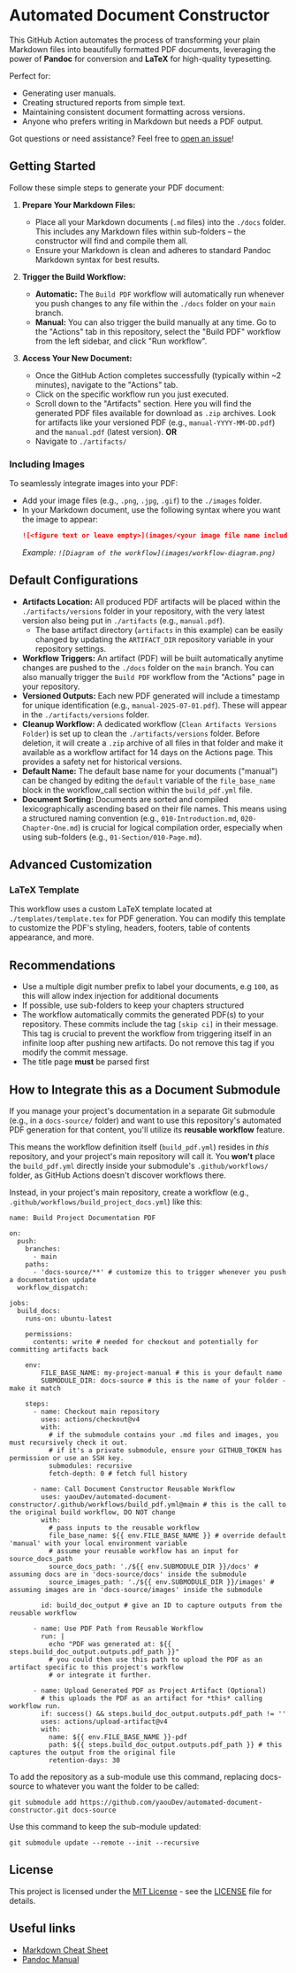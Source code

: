 # Automated Document Constructor

This GitHub Action automates the process of transforming your plain Markdown files into beautifully formatted PDF documents, leveraging the power of **Pandoc** for conversion and **LaTeX** for high-quality typesetting.

Perfect for:
* Generating user manuals.
* Creating structured reports from simple text.
* Maintaining consistent document formatting across versions.
* Anyone who prefers writing in Markdown but needs a PDF output.

Got questions or need assistance? Feel free to [open an issue](https://github.com/yaouDev/automated-document-constructor/issues)!

## Getting Started

Follow these simple steps to generate your PDF document:

1.  **Prepare Your Markdown Files:**
    * Place all your Markdown documents (`.md` files) into the `./docs` folder. This includes any Markdown files within sub-folders – the constructor will find and compile them all.
    * Ensure your Markdown is clean and adheres to standard Pandoc Markdown syntax for best results.

2.  **Trigger the Build Workflow:**
    * **Automatic:** The `Build PDF` workflow will automatically run whenever you push changes to any file within the `./docs` folder on your `main` branch.
    * **Manual:** You can also trigger the build manually at any time. Go to the "Actions" tab in this repository, select the "Build PDF" workflow from the left sidebar, and click "Run workflow".

3.  **Access Your New Document:**
    * Once the GitHub Action completes successfully (typically within ~2 minutes), navigate to the "Actions" tab.
    * Click on the specific workflow run you just executed.
    * Scroll down to the "Artifacts" section. Here you will find the generated PDF files available for download as `.zip` archives. Look for artifacts like your versioned PDF (e.g., `manual-YYYY-MM-DD.pdf`) and the `manual.pdf` (latest version).
    **OR**
    * Navigate to `./artifacts/`

### Including Images

To seamlessly integrate images into your PDF:
- Add your image files (e.g., `.png`, `.jpg`, `.gif`) to the `./images` folder.
- In your Markdown document, use the following syntax where you want the image to appear:
  ```markdown
  ![<figure text or leave empty>](images/<your image file name including file ending>)
  ```
  *Example: `![Diagram of the workflow](images/workflow-diagram.png)`*

## Default Configurations

- **Artifacts Location:** All produced PDF artifacts will be placed within the `./artifacts/versions` folder in your repository, with the very latest version also being put in `./artifacts` (e.g., `manual.pdf`).
    - The base artifact directory (`artifacts` in this example) can be easily changed by updating the `ARTIFACT_DIR` repository variable in your repository settings.
- **Workflow Triggers:** An artifact (PDF) will be built automatically anytime changes are pushed to the `./docs` folder on the `main` branch. You can also manually trigger the `Build PDF` workflow from the "Actions" page in your repository.
- **Versioned Outputs:** Each new PDF generated will include a timestamp for unique identification (e.g., `manual-2025-07-01.pdf`). These will appear in the `./artifacts/versions` folder.
- **Cleanup Workflow:** A dedicated workflow (`Clean Artifacts Versions Folder`) is set up to clean the `./artifacts/versions` folder. Before deletion, it will create a `.zip` archive of all files in that folder and make it available as a workflow artifact for 14 days on the Actions page. This provides a safety net for historical versions.
- **Default Name:** The default base name for your documents ("manual") can be changed by editing the `default` variable of the `file_base_name` block in the workflow_call section within the `build_pdf.yml` file.
- **Document Sorting:** Documents are sorted and compiled lexicographically ascending based on their file names. This means using a structured naming convention (e.g., `010-Introduction.md`, `020-Chapter-One.md`) is crucial for logical compilation order, especially when using sub-folders (e.g., `01-Section/010-Page.md`).

## Advanced Customization

### LaTeX Template
This workflow uses a custom LaTeX template located at `./templates/template.tex` for PDF generation. You can modify this template to customize the PDF's styling, headers, footers, table of contents appearance, and more.

## Recommendations

- Use a multiple digit number prefix to label your documents, e.g `100`, as this will allow index injection for additional documents
- If possible, use sub-folders to keep your chapters structured
- The workflow automatically commits the generated PDF(s) to your repository. These commits include the tag `[skip ci]` in their message. This tag is crucial to prevent the workflow from triggering itself in an infinite loop after pushing new artifacts. Do not remove this tag if you modify the commit message.
- The title page **must** be parsed first

## How to Integrate this as a Document Submodule

If you manage your project's documentation in a separate Git submodule (e.g., in a `docs-source/` folder) and want to use this repository's automated PDF generation for that content, you'll utilize its **reusable workflow** feature.

This means the workflow definition itself (`build_pdf.yml`) resides in *this* repository, and your project's main repository will call it. You **won't** place the `build_pdf.yml` directly inside your submodule's `.github/workflows/` folder, as GitHub Actions doesn't discover workflows there.

Instead, in your project's main repository, create a workflow (e.g., `.github/workflows/build_project_docs.yml`) like this:

```
name: Build Project Documentation PDF

on:
  push:
    branches:
      - main
    paths:
      - 'docs-source/**' # customize this to trigger whenever you push a documentation update
  workflow_dispatch:

jobs:
  build_docs:
    runs-on: ubuntu-latest

    permissions:
      contents: write # needed for checkout and potentially for committing artifacts back

    env:
        FILE_BASE_NAME: my-project-manual # this is your default name
        SUBMODULE_DIR: docs-source # this is the name of your folder - make it match

    steps:
      - name: Checkout main repository
        uses: actions/checkout@v4
        with:
          # if the submodule contains your .md files and images, you must recursively check it out.
          # if it's a private submodule, ensure your GITHUB_TOKEN has permission or use an SSH key.
          submodules: recursive 
          fetch-depth: 0 # fetch full history

      - name: Call Document Constructor Reusable Workflow
        uses: yaouDev/automated-document-constructor/.github/workflows/build_pdf.yml@main # this is the call to the original build workflow, DO NOT change
        with:
          # pass inputs to the reusable workflow
          file_base_name: ${{ env.FILE_BASE_NAME }} # override default 'manual' with your local environment variable
          # assume your reusable workflow has an input for source_docs_path
          source_docs_path: './${{ env.SUBMODULE_DIR }}/docs' # assuming docs are in 'docs-source/docs' inside the submodule
          source_images_path: './${{ env.SUBMODULE_DIR }}/images' # assuming images are in 'docs-source/images' inside the submodule

        id: build_doc_output # give an ID to capture outputs from the reusable workflow

      - name: Use PDF Path from Reusable Workflow
        run: |
          echo "PDF was generated at: ${{ steps.build_doc_output.outputs.pdf_path }}"
          # you could then use this path to upload the PDF as an artifact specific to this project's workflow
          # or integrate it further.

      - name: Upload Generated PDF as Project Artifact (Optional)
        # this uploads the PDF as an artifact for *this* calling workflow run.
        if: success() && steps.build_doc_output.outputs.pdf_path != ''
        uses: actions/upload-artifact@v4
        with:
          name: ${{ env.FILE_BASE_NAME }}-pdf
          path: ${{ steps.build_doc_output.outputs.pdf_path }} # this captures the output from the original file
          retention-days: 30
```

To add the repository as a sub-module use this command, replacing docs-source to whatever you want the folder to be called:

`git submodule add https://github.com/yaouDev/automated-document-constructor.git docs-source`

Use this command to keep the sub-module updated:

`git submodule update --remote --init --recursive`

## License

This project is licensed under the [MIT License](LICENSE) - see the [LICENSE](LICENSE) file for details.

## Useful links

- [Markdown Cheat Sheet](https://www.markdownguide.org/cheat-sheet/)
- [Pandoc Manual](https://pandoc.org/MANUAL.html)